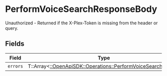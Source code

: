 # PerformVoiceSearchResponseBody

Unauthorized - Returned if the X-Plex-Token is missing from the header or query.


## Fields

| Field                                                                                                               | Type                                                                                                                | Required                                                                                                            | Description                                                                                                         |
| ------------------------------------------------------------------------------------------------------------------- | ------------------------------------------------------------------------------------------------------------------- | ------------------------------------------------------------------------------------------------------------------- | ------------------------------------------------------------------------------------------------------------------- |
| `errors`                                                                                                            | T::Array<[::OpenApiSDK::Operations::PerformVoiceSearchErrors](../../models/operations/performvoicesearcherrors.md)> | :heavy_minus_sign:                                                                                                  | N/A                                                                                                                 |